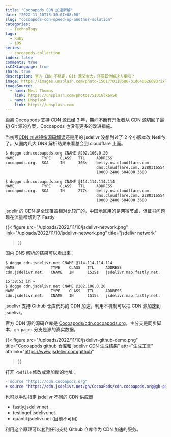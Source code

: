```yaml
---
title: "Cocoapods CDN 加速新解"
date: "2022-11-10T15:30:07+08:00"
slug: "cocoapods-cdn-speed-up-another-solution"
categories:
  - Technology
tags:
  - Ruby
  - iOS
series:
  - cocoapods-collection
index: false
comments: true
isCJKLanguage: true
share: true
description: 官方 CDN 不稳定，Git 源又太大，还要其他解决方案吗？
image: https://images.unsplash.com/photo-1501770118606-b1d640526693?ixlib=rb-4.0.3&ixid=MnwxMjA3fDB8MHxwaG90by1wYWdlfHx8fGVufDB8fHx8&auto=format&fit=crop&w=2670&q=80
imageSource:
  - name: Neil Thomas
    link: https://unsplash.com/photos/SIU1Glk6v5k
  - name: Unsplash
    link: https://unsplash.com
---
```


距离 Cocoapods 支持 CDN 源已经 3 年，期间不断有开发者从 CDN 源切回了最初 Git 源的方案，Cocoapods 也没有更多的改进措施。

当初写[CDN 加速镜像源码解读](https://icyleaf.com/2019/11/cocoapods-cdn-source-code-reading/)还是用的 jsdelivr 没想到过了 2 个小版本改 Netlify 了。从国内几大 DNS 解析结果来看总会到 cloudflare 上面。

```bash
$ doggo cdn.cocoapods.org CNAME @202.106.0.20
NAME          	TYPE	CLASS	TTL 	ADDRESS                       	NAMESERVER
cocoapods.org.	SOA 	IN   	303s	betty.ns.cloudflare.com.      	202.106.0.20:53
              	    	     	    	dns.cloudflare.com. 2280316554
              	    	     	    	10000 2400 604800 3600

$ doggo cdn.cocoapods.org CNAME @114.114.114.114
NAME          	TYPE	CLASS	TTL 	ADDRESS                       	NAMESERVER
cocoapods.org.	SOA 	IN   	277s	betty.ns.cloudflare.com.      	114.114.114.114:53
              	    	     	    	dns.cloudflare.com. 2280316554
              	    	     	    	10000 2400 604800 3600
```

jsdelir 的 CDN 是全球覆盖相对比较广的，中国地区用的是网宿节点，但[证书问题](https://www.v2ex.com/t/823281)现在流量都切到了 Fastly

{{< figure src="/uploads/2022/11/10/jsdelivr-network.png"
    link="/uploads/2022/11/10/jsdelivr-network.png"
    title="jsdelivr network"
>}}

国内 DNS 解析的结果可以看出来：

```bash
$ doggo cdn.jsdelivr.net CNAME @114.114.114.114
NAME             	TYPE 	CLASS	TTL  	ADDRESS                 	NAMESERVER
cdn.jsdelivr.net.	CNAME	IN   	1529s	jsdelivr.map.fastly.net.	114.114.114.114:53

15:38:53 in ~
$ doggo cdn.jsdelivr.net CNAME @202.106.0.20
NAME             	TYPE 	CLASS	TTL  	ADDRESS                 	NAMESERVER
cdn.jsdelivr.net.	CNAME	IN   	1515s	jsdelivr.map.fastly.net.	202.106.0.20:53
```

jsdelivr 支持 Github 仓库代码的 CDN 加速，利用本机制可以把 CDN 源加速到 jsdelivr。

官方 CDN 源的源码仓库是 [Cocoapods/cdn.cocoapods.org](https://github.com/CocoaPods/cdn.cocoapods.org)，主分支是同步脚本，`gh-pages` 分支是源的真实数据。

{{< figure src="/uploads/2022/11/10/jsdelivr-github-demo.png"
    title="Cocoapods github 仓库和 jsdelivr CDN 生成结果"
    attr="生成工具"
    attrlink="https://www.jsdelivr.com/github"
>}}

打开 `Podfile` 修改或添加新的地址：

```diff
- source "https://cdn.cocoapods.org"
+ source "https://cdn.jsdelivr.net/gh/CocoaPods/cdn.cocoapods.org@gh-pages"
```

也可以手动指定 jsdelivr 不同的 CDN 供应商

- fastly.jsdelivr.net
- testingcf.jsdelivr.net
- quantil.jsdelivr.net (目前不可用)

利用这个原理可以套到任何支持 Github 仓库作为 CDN 加速的服务。
